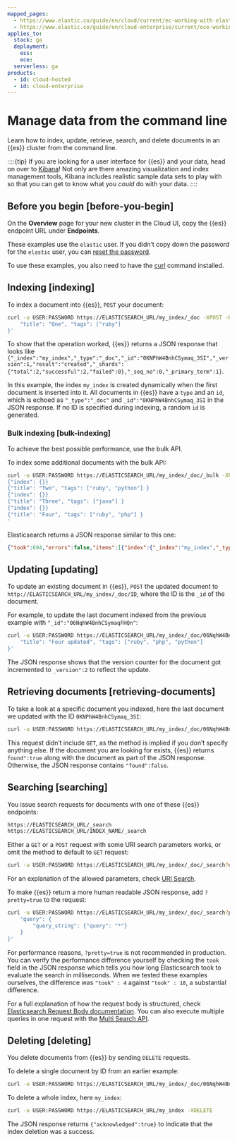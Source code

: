 ```yaml
---
mapped_pages:
  - https://www.elastic.co/guide/en/cloud/current/ec-working-with-elasticsearch.html
  - https://www.elastic.co/guide/en/cloud-enterprise/current/ece-working-with-elasticsearch.html
applies_to:
  stack: ga
  deployment:
    ess:
    ece:
  serverless: ga
products:
  - id: cloud-hosted
  - id: cloud-enterprise
---
```


# Manage data from the command line

Learn how to index, update, retrieve, search, and delete documents in an {{es}} cluster from the command line.

::::{tip}
If you are looking for a user interface for {{es}} and your data, head on over to [Kibana](/get-started/the-stack.md)! Not only are there amazing visualization and index management tools, Kibana includes realistic sample data sets to play with so that you can get to know what you *could* do with your data.
::::

## Before you begin [before-you-begin]

On the **Overview** page for your new cluster in the Cloud UI, copy the {{es}} endpoint URL under **Endpoints**.

These examples use the `elastic` user. If you didn’t copy down the password for the `elastic` user, you can [reset the password](/deploy-manage/users-roles/cluster-or-deployment-auth/built-in-users.md).

To use these examples, you also need to have the [curl](http://curl.haxx.se/) command installed.


## Indexing [indexing]

To index a document into {{es}}, `POST` your document:

```bash
curl -u USER:PASSWORD https://ELASTICSEARCH_URL/my_index/_doc -XPOST -H 'Content-Type: application/json' -d '{
    "title": "One", "tags": ["ruby"]
}'
```

To show that the operation worked, {{es}} returns a JSON response that looks like `{"_index":"my_index","_type":"_doc","_id":"0KNPhW4BnhCSymaq_3SI","_version":1,"result":"created","_shards":{"total":2,"successful":2,"failed":0},"_seq_no":0,"_primary_term":1}`.

In this example, the index `my_index` is created dynamically when the first document is inserted into it. All documents in {{es}} have a `type` and an `id`, which is echoed as `"_type":"_doc"` and `_id":"0KNPhW4BnhCSymaq_3SI` in the JSON response. If no ID is specified during indexing, a random `id` is generated.


### Bulk indexing [bulk-indexing]

To achieve the best possible performance, use the bulk API.

To index some additional documents with the bulk API:

```bash
curl -u USER:PASSWORD https://ELASTICSEARCH_URL/my_index/_doc/_bulk -XPOST -H 'Content-Type: application/json' -d '
{"index": {}}
{"title": "Two", "tags": ["ruby", "python"] }
{"index": {}}
{"title": "Three", "tags": ["java"] }
{"index": {}}
{"title": "Four", "tags": ["ruby", "php"] }
'
```

Elasticsearch returns a JSON response similar to this one:

```json
{"took":694,"errors":false,"items":[{"index":{"_index":"my_index","_type":"_doc","_id":"0aNqhW4BnhCSymaqFHQn","_version":1,"result":"created","_shards":{"total":2,"successful":1,"failed":0},"_seq_no":0,"_primary_term":1,"status":201}},{"index":{"_index":"my_index","_type":"_doc","_id":"0qNqhW4BnhCSymaqFHQn","_version":1,"result":"created","_shards":{"total":2,"successful":1,"failed":0},"_seq_no":1,"_primary_term":1,"status":201}},{"index":{"_index":"my_index","_type":"_doc","_id":"06NqhW4BnhCSymaqFHQn","_version":1,"result":"created","_shards":{"total":2,"successful":1,"failed":0},"_seq_no":2,"_primary_term":1,"status":201}}]}
```


## Updating [updating]

To update an existing document in {{es}}, `POST` the updated document to `http://ELASTICSEARCH_URL/my_index/_doc/ID`, where the ID is the `_id` of the document.

For example, to update the last document indexed from the previous example with `"_id":"06NqhW4BnhCSymaqFHQn"`:

```bash
curl -u USER:PASSWORD https://ELASTICSEARCH_URL/my_index/_doc/06NqhW4BnhCSymaqFHQn -XPOST -H 'Content-Type: application/json' -d '{
    "title": "Four updated", "tags": ["ruby", "php", "python"]
}'
```

The JSON response shows that the version counter for the document got incremented to `_version":2` to reflect the update.


## Retrieving documents [retrieving-documents]

To take a look at a specific document you indexed, here the last document we updated with the ID `0KNPhW4BnhCSymaq_3SI`:

```bash
curl -u USER:PASSWORD https://ELASTICSEARCH_URL/my_index/_doc/06NqhW4BnhCSymaqFHQn
```

This request didn’t include `GET`, as the method is implied if you don’t specify anything else. If the document you are looking for exists, {{es}} returns `found":true` along with the document as part of the JSON response. Otherwise, the JSON response contains `"found":false`.


## Searching [searching]

You issue search requests for documents with one of these {{es}} endpoints:

```bash
https://ELASTICSEARCH_URL/_search
https://ELASTICSEARCH_URL/INDEX_NAME/_search
```

Either a `GET` or a `POST` request with some URI search parameters works, or omit the method to default to `GET` request:

```bash
curl -u USER:PASSWORD https://ELASTICSEARCH_URL/my_index/_doc/_search?q=title:T*
```

For an explanation of the allowed parameters, check [URI Search](https://www.elastic.co/docs/api/doc/elasticsearch/operation/operation-search).

To make {{es}} return a more human readable JSON response, add `?pretty=true` to the request:

```bash
curl -u USER:PASSWORD https://ELASTICSEARCH_URL/my_index/_doc/_search?pretty=true -H 'Content-Type: application/json' -d '{
    "query": {
        "query_string": {"query": "*"}
    }
}'
```

For performance reasons, `?pretty=true` is not recommended in production. You can verify the performance difference yourself by checking the `took` field in the JSON response which tells you how long Elasticsearch took to evaluate the search in milliseconds. When we tested these examples ourselves, the difference was `"took" : 4` against `"took" : 18`, a substantial difference.

For a full explanation of how the request body is structured, check [Elasticsearch Request Body documentation](https://www.elastic.co/docs/api/doc/elasticsearch/operation/operation-search#operation-search-body-application-json). You can also execute multiple queries in one request with the [Multi Search API](https://www.elastic.co/docs/api/doc/elasticsearch/operation/operation-msearch).


## Deleting [deleting]

You delete documents from {{es}} by sending `DELETE` requests.

To delete a single document by ID from an earlier example:

```bash
curl -u USER:PASSWORD https://ELASTICSEARCH_URL/my_index/_doc/06NqhW4BnhCSymaqFHQn -XDELETE
```

To delete a whole index, here `my_index`:

```bash
curl -u USER:PASSWORD https://ELASTICSEARCH_URL/my_index -XDELETE
```

The JSON response returns `{"acknowledged":true}` to indicate that the index deletion was a  success.

